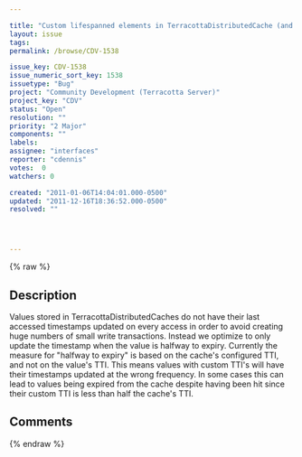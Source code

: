 ```yaml
---

title: "Custom lifespanned elements in TerracottaDistributedCache (and therefore clustered Ehcache) with lifespans shorter than the cache default can miss getting their timestamps updated"
layout: issue
tags: 
permalink: /browse/CDV-1538

issue_key: CDV-1538
issue_numeric_sort_key: 1538
issuetype: "Bug"
project: "Community Development (Terracotta Server)"
project_key: "CDV"
status: "Open"
resolution: ""
priority: "2 Major"
components: ""
labels: 
assignee: "interfaces"
reporter: "cdennis"
votes:  0
watchers: 0

created: "2011-01-06T14:04:01.000-0500"
updated: "2011-12-16T18:36:52.000-0500"
resolved: ""




---
```


{% raw %}

## Description

<div markdown="1" class="description">

Values stored in TerracottaDistributedCaches do not have their last accessed timestamps updated on every access in order to avoid creating huge numbers of small write transactions.  Instead we optimize to only update the timestamp when the value is halfway to expiry.  Currently the measure for "halfway to expiry" is based on the cache's configured TTI, and not on the value's TTI.  This means values with custom TTI's will have their timestamps updated at the wrong frequency.  In some cases this can lead to values being expired from the cache despite having been hit since their custom TTI is less than half the cache's TTI.

</div>

## Comments



{% endraw %}
